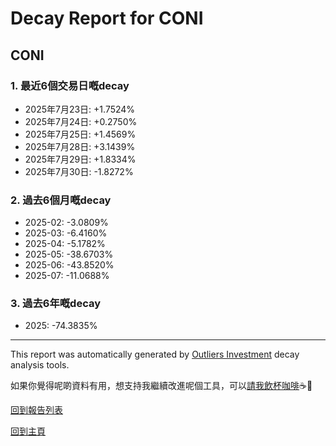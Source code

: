 # Decay Report for CONI

## CONI

### 1. 最近6個交易日嘅decay

- 2025年7月23日: +1.7524%
- 2025年7月24日: +0.2750%
- 2025年7月25日: +1.4569%
- 2025年7月28日: +3.1439%
- 2025年7月29日: +1.8334%
- 2025年7月30日: -1.8272%

### 2. 過去6個月嘅decay

- 2025-02: -3.0809%
- 2025-03: -6.4160%
- 2025-04: -5.1782%
- 2025-05: -38.6703%
- 2025-06: -43.8520%
- 2025-07: -11.0688%

### 3. 過去6年嘅decay

- 2025: -74.3835%

------------------------------
This report was automatically generated by [Outliers Investment](https://outliersecon.github.io/Outliers-Investment/) decay analysis tools.

如果你覺得呢啲資料有用，想支持我繼續改進呢個工具，可以[請我飲杯咖啡](https://buymeacoffee.com/outliersecon)☕🙏

[回到報告列表](https://outliersecon.github.io/Outliers-Investment/reports/reports_public)

[回到主頁](https://outliersecon.github.io/Outliers-Investment/)